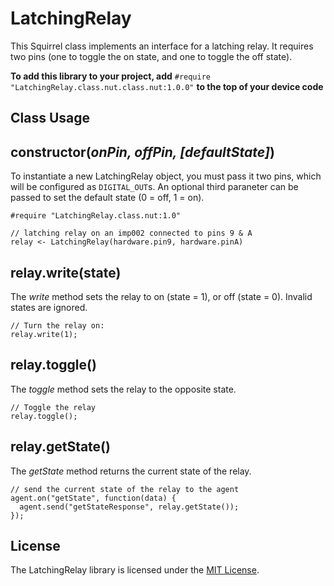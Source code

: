 # LatchingRelay

This Squirrel class implements an interface for a latching relay. It requires two pins (one to toggle the on state, and one to toggle the off state).

**To add this library to your project, add** `#require "LatchingRelay.class.nut.class.nut:1.0.0"` **to the top of your device code**

## Class Usage

## constructor(*onPin, offPin, [defaultState]*)

To instantiate a new LatchingRelay object, you must pass it two pins, which will be configured as ```DIGITAL_OUT```s. An optional third paraneter can be passed to set the default state (0 = off, 1 = on).

```squirrel
#require "LatchingRelay.class.nut:1.0"

// latching relay on an imp002 connected to pins 9 & A
relay <- LatchingRelay(hardware.pin9, hardware.pinA)
```

## relay.write(state)

The *write* method sets the relay to on (state = 1), or off (state = 0). Invalid states are ignored.

```squirrel
// Turn the relay on:
relay.write(1);
```

## relay.toggle()

The *toggle* method sets the relay to the opposite state.

```squirrel
// Toggle the relay
relay.toggle();
```

## relay.getState()

The *getState* method returns the current state of the relay.

```squirrel
// send the current state of the relay to the agent
agent.on("getState", function(data) {
  agent.send("getStateResponse", relay.getState());
});
```

## License

The LatchingRelay library is licensed under the [MIT License](./LICENSE).
